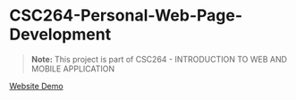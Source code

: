 # CSC264-Personal-Web-Page-Development

> **Note:** This project is part of CSC264 - INTRODUCTION TO WEB AND MOBILE APPLICATION

<a href="https://kyziq.github.io/CSC264-personal-web-page/">Website Demo</a>

